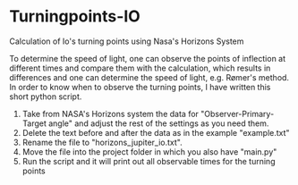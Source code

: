 # Turningpoints-IO
Calculation of Io's turning points using Nasa's Horizons System

To determine the speed of light, one can observe the points of inflection at different times and compare them with the calculation, which results in differences and one can determine the speed of light, e.g. Rømer's method. In order to know when to observe the turning points, I have written this short python script.
1. Take from NASA's Horizons system the data for "Observer-Primary-Target angle" and adjust the rest of the settings as you need them.
2. Delete the text before and after the data as in the example "example.txt"
3. Rename the file to "horizons_jupiter_io.txt".
4. Move the file into the project folder in which you also have "main.py"
5. Run the script and it will print out all observable times for the turning points
